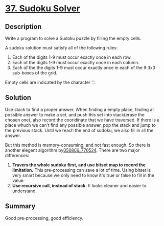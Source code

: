 # [37. Sudoku Solver](https://leetcode.com/problems/sudoku-solver/)

## Description

Write a program to solve a Sudoku puzzle by filling the empty cells.

A sudoku solution must satisfy all of the following rules:
1. Each of the digits 1-9 must occur exactly once in each row.
2. Each of the digits 1-9 must occur exactly once in each column.
3. Each of the the digits 1-9 must occur exactly once in each of the 9 3x3 sub-boxes of the grid.

Empty cells are indicated by the character '.'.

## Solution
Use stack to find a proper answer. When finding a empty place, finding all possible answer to make a set, and push this set into stack(erase the chosen one), also record the cooridinate that we have traversed.
If there is a place whuch we can't find any possible answer, pop the stack and jump to the previous stack. Until we reach the end of sudoku, we also fill in all the answer.

But this method is memory-consuming, and not fast enough. So there is another elegent algorithm by[050806_770524](https://leetcode.com/problems/sudoku-solver/discuss/506960/simple-c%2B%2B-code-faster-than-97). There are two major differences:
1. **Travers the whole sudoku first, and use bitset map to record the limitation.** This pre-processing can save a lot of time. Using bitset is very smart because we only need to know it's true or false to fill in the value.
2. **Use recursive call, instead of stack.** It looks cleaner and easier to understand.



## Summary
Good pre-processing, good efficiency.
